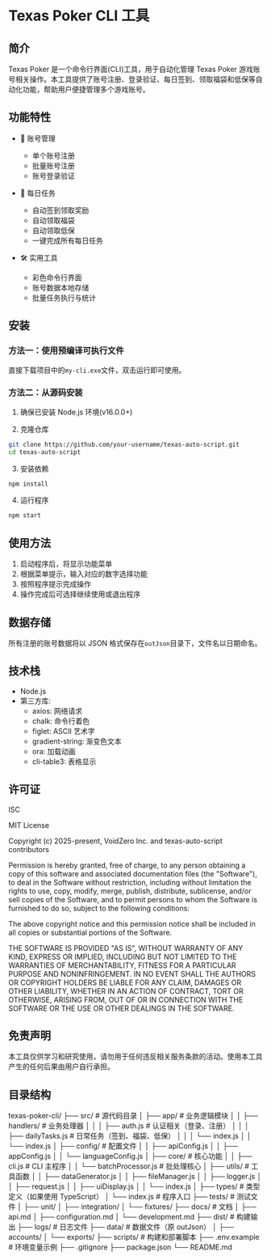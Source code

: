# Texas Poker CLI 工具

## 简介

Texas Poker 是一个命令行界面(CLI)工具，用于自动化管理 Texas Poker 游戏账号相关操作。本工具提供了账号注册、登录验证、每日签到、领取福袋和低保等自动化功能，帮助用户便捷管理多个游戏账号。

## 功能特性

- 🔐 账号管理

  - 单个账号注册
  - 批量账号注册
  - 账号登录验证

- 📅 每日任务

  - 自动签到领取奖励
  - 自动领取福袋
  - 自动领取低保
  - 一键完成所有每日任务

- 🛠️ 实用工具
  - 彩色命令行界面
  - 账号数据本地存储
  - 批量任务执行与统计

## 安装

### 方法一：使用预编译可执行文件

直接下载项目中的`my-cli.exe`文件，双击运行即可使用。

### 方法二：从源码安装

1. 确保已安装 Node.js 环境(v16.0.0+)

2. 克隆仓库

```bash
git clone https://github.com/your-username/texas-auto-script.git
cd texas-auto-script
```

3. 安装依赖

```bash
npm install
```

4. 运行程序

```bash
npm start
```

## 使用方法

1. 启动程序后，将显示功能菜单
2. 根据菜单提示，输入对应的数字选择功能
3. 按照程序提示完成操作
4. 操作完成后可选择继续使用或退出程序

## 数据存储

所有注册的账号数据将以 JSON 格式保存在`outJson`目录下，文件名以日期命名。

## 技术栈

- Node.js
- 第三方库:
  - axios: 网络请求
  - chalk: 命令行着色
  - figlet: ASCII 艺术字
  - gradient-string: 渐变色文本
  - ora: 加载动画
  - cli-table3: 表格显示

## 许可证

ISC

MIT License

Copyright (c) 2025-present, VoidZero Inc. and texas-auto-script contributors

Permission is hereby granted, free of charge, to any person obtaining a copy
of this software and associated documentation files (the "Software"), to deal
in the Software without restriction, including without limitation the rights
to use, copy, modify, merge, publish, distribute, sublicense, and/or sell
copies of the Software, and to permit persons to whom the Software is
furnished to do so, subject to the following conditions:

The above copyright notice and this permission notice shall be included in all
copies or substantial portions of the Software.

THE SOFTWARE IS PROVIDED "AS IS", WITHOUT WARRANTY OF ANY KIND, EXPRESS OR
IMPLIED, INCLUDING BUT NOT LIMITED TO THE WARRANTIES OF MERCHANTABILITY,
FITNESS FOR A PARTICULAR PURPOSE AND NONINFRINGEMENT. IN NO EVENT SHALL THE
AUTHORS OR COPYRIGHT HOLDERS BE LIABLE FOR ANY CLAIM, DAMAGES OR OTHER
LIABILITY, WHETHER IN AN ACTION OF CONTRACT, TORT OR OTHERWISE, ARISING FROM,
OUT OF OR IN CONNECTION WITH THE SOFTWARE OR THE USE OR OTHER DEALINGS IN THE
SOFTWARE.

## 免责声明

本工具仅供学习和研究使用，请勿用于任何违反相关服务条款的活动。使用本工具产生的任何后果由用户自行承担。

## 目录结构

texas-poker-cli/
├── src/ # 源代码目录
│ ├── app/ # 业务逻辑模块
│ │ ├── handlers/ # 业务处理器
│ │ │ ├── auth.js # 认证相关（登录、注册）
│ │ │ ├── dailyTasks.js # 日常任务（签到、福袋、低保）
│ │ │ └── index.js
│ │ └── index.js
│ ├── config/ # 配置文件
│ │ ├── apiConfig.js
│ │ ├── appConfig.js
│ │ └── languageConfig.js
│ ├── core/ # 核心功能
│ │ ├── cli.js # CLI 主程序
│ │ └── batchProcessor.js # 批处理核心
│ ├── utils/ # 工具函数
│ │ ├── dataGenerator.js
│ │ ├── fileManager.js
│ │ ├── logger.js
│ │ ├── request.js
│ │ ├── uiDisplay.js
│ │ └── index.js
│ ├── types/ # 类型定义（如果使用 TypeScript）
│ └── index.js # 程序入口
├── tests/ # 测试文件
│ ├── unit/
│ ├── integration/
│ └── fixtures/
├── docs/ # 文档
│ ├── api.md
│ ├── configuration.md
│ └── development.md
├── dist/ # 构建输出
├── logs/ # 日志文件
├── data/ # 数据文件（原 outJson）
│ ├── accounts/
│ └── exports/
├── scripts/ # 构建和部署脚本
├── .env.example # 环境变量示例
├── .gitignore
├── package.json
└── README.md
